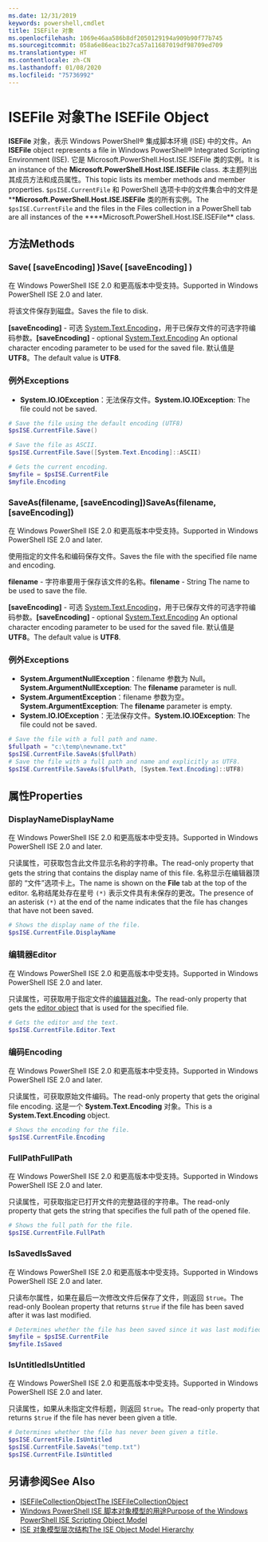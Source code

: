 ```yaml
---
ms.date: 12/31/2019
keywords: powershell,cmdlet
title: ISEFile 对象
ms.openlocfilehash: 1069e46aa586b8df2050129194a909b90f77b745
ms.sourcegitcommit: 058a6e86eac1b27ca57a11687019df98709ed709
ms.translationtype: HT
ms.contentlocale: zh-CN
ms.lasthandoff: 01/08/2020
ms.locfileid: "75736992"
---
```

# <a name="the-isefile-object"></a><span data-ttu-id="22007-103">ISEFile 对象</span><span class="sxs-lookup"><span data-stu-id="22007-103">The ISEFile Object</span></span>

<span data-ttu-id="22007-104">**ISEFile** 对象，表示 Windows PowerShell® 集成脚本环境 (ISE) 中的文件。</span><span class="sxs-lookup"><span data-stu-id="22007-104">An **ISEFile** object represents a file in Windows PowerShell® Integrated Scripting Environment (ISE).</span></span> <span data-ttu-id="22007-105">它是 Microsoft.PowerShell.Host.ISE.ISEFile  类的实例。</span><span class="sxs-lookup"><span data-stu-id="22007-105">It is an instance of the **Microsoft.PowerShell.Host.ISE.ISEFile** class.</span></span> <span data-ttu-id="22007-106">本主题列出其成员方法和成员属性。</span><span class="sxs-lookup"><span data-stu-id="22007-106">This topic lists its member methods and member properties.</span></span> <span data-ttu-id="22007-107">`$psISE.CurrentFile` 和 PowerShell 选项卡中的文件集合中的文件是 \*\***Microsoft.PowerShell.Host.ISE.ISEFile** 类的所有实例。</span><span class="sxs-lookup"><span data-stu-id="22007-107">The `$psISE.CurrentFile` and the files in the Files collection in a PowerShell tab are all instances of the \*\*\*\*Microsoft.PowerShell.Host.ISE.ISEFile\*\* class.</span></span>

## <a name="methods"></a><span data-ttu-id="22007-108">方法</span><span class="sxs-lookup"><span data-stu-id="22007-108">Methods</span></span>

### <a name="save-saveencoding-"></a><span data-ttu-id="22007-109">Save\( \[saveEncoding\] \)</span><span class="sxs-lookup"><span data-stu-id="22007-109">Save\( \[saveEncoding\] \)</span></span>

<span data-ttu-id="22007-110">在 Windows PowerShell ISE 2.0 和更高版本中受支持。</span><span class="sxs-lookup"><span data-stu-id="22007-110">Supported in Windows PowerShell ISE 2.0 and later.</span></span>

<span data-ttu-id="22007-111">将该文件保存到磁盘。</span><span class="sxs-lookup"><span data-stu-id="22007-111">Saves the file to disk.</span></span>

<span data-ttu-id="22007-112">**\[saveEncoding\]** - 可选 [System.Text.Encoding](https://msdn.microsoft.com/library/system.text.encoding.aspx)，用于已保存文件的可选字符编码参数。</span><span class="sxs-lookup"><span data-stu-id="22007-112">**\[saveEncoding\]** - optional [System.Text.Encoding](https://msdn.microsoft.com/library/system.text.encoding.aspx) An optional character encoding parameter to be used for the saved file.</span></span> <span data-ttu-id="22007-113">默认值是 **UTF8**。</span><span class="sxs-lookup"><span data-stu-id="22007-113">The default value is **UTF8**.</span></span>

### <a name="exceptions"></a><span data-ttu-id="22007-114">例外</span><span class="sxs-lookup"><span data-stu-id="22007-114">Exceptions</span></span>

- <span data-ttu-id="22007-115">**System.IO.IOException**：无法保存文件。</span><span class="sxs-lookup"><span data-stu-id="22007-115">**System.IO.IOException**: The file could not be saved.</span></span>

```powershell
# Save the file using the default encoding (UTF8)
$psISE.CurrentFile.Save()

# Save the file as ASCII.
$psISE.CurrentFile.Save([System.Text.Encoding]::ASCII)

# Gets the current encoding.
$myfile = $psISE.CurrentFile
$myfile.Encoding
```

### <a name="saveasfilename-saveencoding"></a><span data-ttu-id="22007-116">SaveAs\(filename, \[saveEncoding\]\)</span><span class="sxs-lookup"><span data-stu-id="22007-116">SaveAs\(filename, \[saveEncoding\]\)</span></span>

<span data-ttu-id="22007-117">在 Windows PowerShell ISE 2.0 和更高版本中受支持。</span><span class="sxs-lookup"><span data-stu-id="22007-117">Supported in Windows PowerShell ISE 2.0 and later.</span></span>

<span data-ttu-id="22007-118">使用指定的文件名和编码保存文件。</span><span class="sxs-lookup"><span data-stu-id="22007-118">Saves the file with the specified file name and encoding.</span></span>

<span data-ttu-id="22007-119">**filename** - 字符串要用于保存该文件的名称。</span><span class="sxs-lookup"><span data-stu-id="22007-119">**filename** - String The name to be used to save the file.</span></span>

<span data-ttu-id="22007-120">**\[saveEncoding\]** - 可选 [System.Text.Encoding](https://msdn.microsoft.com/library/system.text.encoding.aspx)，用于已保存文件的可选字符编码参数。</span><span class="sxs-lookup"><span data-stu-id="22007-120">**\[saveEncoding\]** - optional [System.Text.Encoding](https://msdn.microsoft.com/library/system.text.encoding.aspx) An optional character encoding parameter to be used for the saved file.</span></span> <span data-ttu-id="22007-121">默认值是 **UTF8**。</span><span class="sxs-lookup"><span data-stu-id="22007-121">The default value is **UTF8**.</span></span>

### <a name="exceptions"></a><span data-ttu-id="22007-122">例外</span><span class="sxs-lookup"><span data-stu-id="22007-122">Exceptions</span></span>

- <span data-ttu-id="22007-123">**System.ArgumentNullException**：filename  参数为 Null。</span><span class="sxs-lookup"><span data-stu-id="22007-123">**System.ArgumentNullException**: The **filename** parameter is null.</span></span>
- <span data-ttu-id="22007-124">**System.ArgumentException**：filename  参数为空。</span><span class="sxs-lookup"><span data-stu-id="22007-124">**System.ArgumentException**: The **filename** parameter is empty.</span></span>
- <span data-ttu-id="22007-125">**System.IO.IOException**：无法保存文件。</span><span class="sxs-lookup"><span data-stu-id="22007-125">**System.IO.IOException**: The file could not be saved.</span></span>

```powershell
# Save the file with a full path and name.
$fullpath = "c:\temp\newname.txt"
$psISE.CurrentFile.SaveAs($fullPath)
# Save the file with a full path and name and explicitly as UTF8.
$psISE.CurrentFile.SaveAs($fullPath, [System.Text.Encoding]::UTF8)
```

## <a name="properties"></a><span data-ttu-id="22007-126">属性</span><span class="sxs-lookup"><span data-stu-id="22007-126">Properties</span></span>

### <a name="displayname"></a><span data-ttu-id="22007-127">DisplayName</span><span class="sxs-lookup"><span data-stu-id="22007-127">DisplayName</span></span>

<span data-ttu-id="22007-128">在 Windows PowerShell ISE 2.0 和更高版本中受支持。</span><span class="sxs-lookup"><span data-stu-id="22007-128">Supported in Windows PowerShell ISE 2.0 and later.</span></span>

<span data-ttu-id="22007-129">只读属性，可获取包含此文件显示名称的字符串。</span><span class="sxs-lookup"><span data-stu-id="22007-129">The read-only property that gets the string that contains the display name of this file.</span></span> <span data-ttu-id="22007-130">名称显示在编辑器顶部的  “文件”选项卡上。</span><span class="sxs-lookup"><span data-stu-id="22007-130">The name is shown on the **File** tab at the top of the editor.</span></span> <span data-ttu-id="22007-131">名称结尾处存在星号 `(*)` 表示文件具有未保存的更改。</span><span class="sxs-lookup"><span data-stu-id="22007-131">The presence of an asterisk `(*)` at the end of the name indicates that the file has changes that have not been saved.</span></span>

```powershell
# Shows the display name of the file.
$psISE.CurrentFile.DisplayName
```

### <a name="editor"></a><span data-ttu-id="22007-132">编辑器</span><span class="sxs-lookup"><span data-stu-id="22007-132">Editor</span></span>

<span data-ttu-id="22007-133">在 Windows PowerShell ISE 2.0 和更高版本中受支持。</span><span class="sxs-lookup"><span data-stu-id="22007-133">Supported in Windows PowerShell ISE 2.0 and later.</span></span>

<span data-ttu-id="22007-134">只读属性，可获取用于指定文件的[编辑器对象](The-ISEEditor-Object.md)。</span><span class="sxs-lookup"><span data-stu-id="22007-134">The read-only property that gets the [editor object](The-ISEEditor-Object.md) that is used for the specified file.</span></span>

```powershell
# Gets the editor and the text.
$psISE.CurrentFile.Editor.Text
```

### <a name="encoding"></a><span data-ttu-id="22007-135">编码</span><span class="sxs-lookup"><span data-stu-id="22007-135">Encoding</span></span>

<span data-ttu-id="22007-136">在 Windows PowerShell ISE 2.0 和更高版本中受支持。</span><span class="sxs-lookup"><span data-stu-id="22007-136">Supported in Windows PowerShell ISE 2.0 and later.</span></span>

<span data-ttu-id="22007-137">只读属性，可获取原始文件编码。</span><span class="sxs-lookup"><span data-stu-id="22007-137">The read-only property that gets the original file encoding.</span></span> <span data-ttu-id="22007-138">这是一个 **System.Text.Encoding** 对象。</span><span class="sxs-lookup"><span data-stu-id="22007-138">This is a **System.Text.Encoding** object.</span></span>

```powershell
# Shows the encoding for the file.
$psISE.CurrentFile.Encoding
```

### <a name="fullpath"></a><span data-ttu-id="22007-139">FullPath</span><span class="sxs-lookup"><span data-stu-id="22007-139">FullPath</span></span>

<span data-ttu-id="22007-140">在 Windows PowerShell ISE 2.0 和更高版本中受支持。</span><span class="sxs-lookup"><span data-stu-id="22007-140">Supported in Windows PowerShell ISE 2.0 and later.</span></span>

<span data-ttu-id="22007-141">只读属性，可获取指定已打开文件的完整路径的字符串。</span><span class="sxs-lookup"><span data-stu-id="22007-141">The read-only property that gets the string that specifies the full path of the opened file.</span></span>

```powershell
# Shows the full path for the file.
$psISE.CurrentFile.FullPath
```

### <a name="issaved"></a><span data-ttu-id="22007-142">IsSaved</span><span class="sxs-lookup"><span data-stu-id="22007-142">IsSaved</span></span>

<span data-ttu-id="22007-143">在 Windows PowerShell ISE 2.0 和更高版本中受支持。</span><span class="sxs-lookup"><span data-stu-id="22007-143">Supported in Windows PowerShell ISE 2.0 and later.</span></span>

<span data-ttu-id="22007-144">只读布尔属性，如果在最后一次修改文件后保存了文件，则返回 `$true`。</span><span class="sxs-lookup"><span data-stu-id="22007-144">The read-only Boolean property that returns `$true` if the file has been saved after it was last modified.</span></span>

```powershell
# Determines whether the file has been saved since it was last modified.
$myfile = $psISE.CurrentFile
$myfile.IsSaved
```

### <a name="isuntitled"></a><span data-ttu-id="22007-145">IsUntitled</span><span class="sxs-lookup"><span data-stu-id="22007-145">IsUntitled</span></span>

<span data-ttu-id="22007-146">在 Windows PowerShell ISE 2.0 和更高版本中受支持。</span><span class="sxs-lookup"><span data-stu-id="22007-146">Supported in Windows PowerShell ISE 2.0 and later.</span></span>

<span data-ttu-id="22007-147">只读属性，如果从未指定文件标题，则返回 `$true`。</span><span class="sxs-lookup"><span data-stu-id="22007-147">The read-only property that returns `$true` if the file has never been given a title.</span></span>

```powershell
# Determines whether the file has never been given a title.
$psISE.CurrentFile.IsUntitled
$psISE.CurrentFile.SaveAs("temp.txt")
$psISE.CurrentFile.IsUntitled
```

## <a name="see-also"></a><span data-ttu-id="22007-148">另请参阅</span><span class="sxs-lookup"><span data-stu-id="22007-148">See Also</span></span>

- [<span data-ttu-id="22007-149">ISEFileCollectionObject</span><span class="sxs-lookup"><span data-stu-id="22007-149">The ISEFileCollectionObject</span></span>](The-ISEFileCollection-Object.md)
- [<span data-ttu-id="22007-150">Windows PowerShell ISE 脚本对象模型的用途</span><span class="sxs-lookup"><span data-stu-id="22007-150">Purpose of the Windows PowerShell ISE Scripting Object Model</span></span>](Purpose-of-the-Windows-PowerShell-ISE-Scripting-Object-Model.md)
- [<span data-ttu-id="22007-151">ISE 对象模型层次结构</span><span class="sxs-lookup"><span data-stu-id="22007-151">The ISE Object Model Hierarchy</span></span>](The-ISE-Object-Model-Hierarchy.md)
